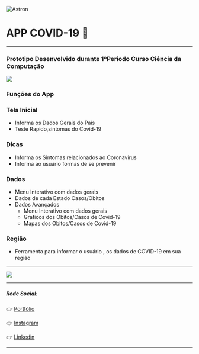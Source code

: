 
![Astron](https://imgur.com/xfTdc8Q.png)

# APP COVID-19  :iphone:
***
### Prototipo Desenvolvido durante 1ºPeriodo Curso Ciência da Computação


![](https://imgur.com/mG6DORh.png) 



### Funções do App

### Tela Inicial
- Informa os Dados Gerais do País
- Teste Rapido,sintomas do Covid-19
### Dicas
- Informa os Sintomas relacionados ao Coronavirus
- Informa ao usuário formas de se prevenir
### Dados
- Menu Interativo com dados gerais
- Dados de cada Estado   Casos/Obitos
- Dados Avançados
    - Menu Interativo com dados gerais
    - Graficos dos Obitos/Casos de Covid-19
    - Mapas dos Obitos/Casos de Covid-19
### Região
- Ferramenta para informar o usuário , os dados de COVID-19 em sua região

***
![](https://imgur.com/RhfAdNx.gif) 






***
##### Rede Social:

:point_right: [Portfólio](https://busque.dev/h/iago)

:point_right: [Instagram](https://www.instagram.com/iago_ferreira010/?hl=pt-br)

:point_right: [Linkedin](https://www.linkedin.com/in/iago-antunes-5277131a5/)

***
